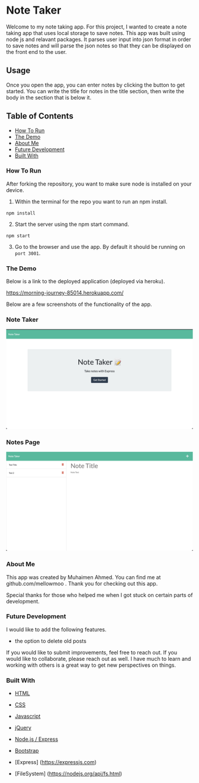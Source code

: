 # Note Taker
Welcome to my note taking app.  For this project, I wanted to create a note taking app that uses local storage to save notes.  This app was built using node js and relavant packages.  It parses user input into json format in order to save notes and will parse the json notes so that they can be displayed on the front end to the user.

## Usage
Once you open the app, you can enter notes by clicking the button to get started.  You can write the title for notes in the title section, then write the body in the section that is below it.

## Table of Contents

- [How To Run](#how-to-run)
- [The Demo](#the-demo)
- [About Me](#about-me)
- [Future Development](#future-development)
- [Built With](#built-with)

### How To Run
After forking the repository, you want to make sure node is installed on your device.
1. Within the terminal for the repo you want to run an npm install.
```
npm install
```
2. Start the server using the npm start command.
```
npm start
```
3. Go to the browser and use the app.  By default it should be running on `port 3001`.

### The Demo

Below is a link to the deployed application (deployed via heroku).

https://morning-journey-85014.herokuapp.com/


Below are a few screenshots of the functionality of the app.


### Note Taker

![3](./public/images/notetaker.jpg)

### Notes Page

![4](./public/images/notetaker2.jpg)




### About Me
This app was created by Muhaimen Ahmed. You can find me at github.com/mellowmoo .  Thank you for checking out this app.

Special thanks for those who helped me when I got stuck on certain parts of development.

### Future Development
I would like to add the following features.

- the option to delete old posts

If you would like to submit improvements, feel free to reach out.  If you would like to collaborate, please reach out as well.  I have much to learn and working with others is a great way to get new perspectives on things.

### Built With

* [HTML](https://developer.mozilla.org/en-US/docs/Web/HTML)

* [CSS](https://developer.mozilla.org/en-US/docs/Web/CSS)

* [Javascript](https://developer.mozilla.org/en-US/docs/Web/JavaScript)

* [jQuery](https://developer.mozilla.org/en-US/docs/Glossary/jQuery)

* [Node.js / Express](https://developer.mozilla.org/en-US/docs/Learn/Server-side/Express_Nodejs)

* [Bootstrap](https://getbootstrap.com/docs/4.4/getting-started/introduction/)

* [Express] (https://expressjs.com)

* [FileSystem] (https://nodejs.org/api/fs.html)

